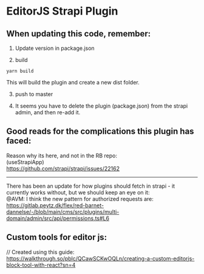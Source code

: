 # EditorJS Strapi Plugin

## When updating this code, remember:

1. Update version in package.json

2. build

```
yarn build
```

This will build the plugin and create a new dist folder.

3. push to master

4. It seems you have to delete the plugin (package.json) from the strapi admin, and then re-add it.

## Good reads for the complications this plugin has faced:

Reason why its here, and not in the RB repo:  
(useStrapiApp)  
https://github.com/strapi/strapi/issues/22162

---

There has been an update for how plugins should fetch in strapi - it currently works without, but we should keep an eye on it:  
@AVM: I think the new pattern for authorized requests are:  
https://gitlab.peytz.dk/flex/red-barnet-dannelse/-/blob/main/cms/src/plugins/multi-domain/admin/src/api/permissions.ts#L6

## Custom tools for editor js:

// Created using this guide:
https://walkthrough.so/pblc/QCawSCKwOQLn/creating-a-custom-editorjs-block-tool-with-react?sn=4

